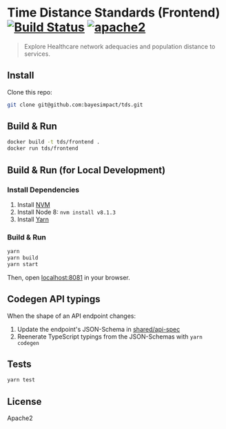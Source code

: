 # Time Distance Standards (Frontend) [![Build Status][build]](https://circleci.com/gh/bayesimpact/tds) [![apache2]](https://www.apache.org/licenses/LICENSE-2.0)

[build]: https://img.shields.io/circleci/project/bayesimpact/tds.svg?branch=master&style=flat-square
[apache2]: https://img.shields.io/badge/License-Apache%202.0-blue.svg

> Explore Healthcare network adequacies and population distance to services.

## Install

Clone this repo:

```sh
git clone git@github.com:bayesimpact/tds.git
```

## Build & Run

```sh
docker build -t tds/frontend .
docker run tds/frontend
```

## Build & Run (for Local Development)

### Install Dependencies

1. Install [NVM](https://github.com/creationix/nvm#installation)
2. Install Node 8: `nvm install v8.1.3`
3. Install [Yarn](https://yarnpkg.com/en/docs/install)

### Build & Run

```sh
yarn
yarn build
yarn start
```

Then, open [localhost:8081](http://localhost:8081) in your browser.

## Codegen API typings

When the shape of an API endpoint changes:

1. Update the endpoint's JSON-Schema in [shared/api-spec](../shared/api-spec)
2. Reenerate TypeScript typings from the JSON-Schemas with `yarn codegen`

## Tests

```sh
yarn test
```

## License

Apache2
